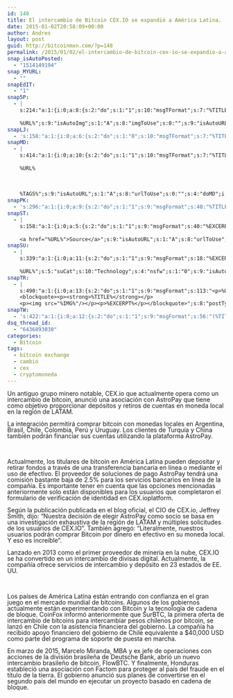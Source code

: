 ```yaml
---
id: 148
title: El intercambio de Bitcoin CEX.IO se expandió a América Latina.
date: 2015-01-02T20:58:09+00:00
author: Andres
layout: post
guid: http://bitcoinmxn.com/?p=148
permalink: /2015/01/02/el-intercambio-de-bitcoin-cex-io-se-expandio-a-america-latina/
snap_isAutoPosted:
  - "1514149194"
snap_MYURL:
  - ""
snapEdIT:
  - "1"
snap5P:
  - |
    s:214:"a:1:{i:0;a:8:{s:2:"do";s:1:"1";s:10:"msgTFormat";s:7:"%TITLE%";s:9:"msgFormat";s:18:"%EXCERPT%
    
    %URL%";s:9:"isAutoImg";s:1:"A";s:8:"imgToUse";s:0:"";s:9:"isAutoURL";s:1:"A";s:8:"urlToUse";s:0:"";s:4:"do5P";i:0;}}";
snapLJ:
  - 's:158:"a:1:{i:0;a:6:{s:2:"do";s:1:"0";s:10:"msgTFormat";s:7:"%TITLE%";s:9:"msgFormat";s:9:"%EXCERPT%";s:9:"isAutoURL";s:1:"A";s:8:"urlToUse";s:0:"";s:4:"doLJ";i:0;}}";'
snapMD:
  - |
    s:414:"a:1:{i:0;a:10:{s:2:"do";s:1:"1";s:10:"msgTFormat";s:7:"%TITLE%";s:9:"msgFormat";s:32:"%EXCERPT%
    
    %URL%
    
    
    
    %TAGS%";s:9:"isAutoURL";s:1:"A";s:8:"urlToUse";s:0:"";s:4:"doMD";i:0;s:8:"isPosted";s:1:"1";s:4:"pgID";s:12:"d11627974012";s:7:"postURL";s:115:"https://medium.com/@BitcoinMXN/el-intercambio-de-bitcoin-cex-io-se-expandi%C3%B3-a-am%C3%A9rica-latina-d11627974012";s:5:"pDate";s:19:"2017-12-24 20:59:32";}}";
snapPK:
  - 's:296:"a:1:{i:0;a:9:{s:2:"do";s:1:"1";s:9:"msgFormat";s:40:"%TITLE% - %URL% #bitcoin #mexico #crypto";s:9:"isAutoURL";s:1:"A";s:8:"urlToUse";s:0:"";s:4:"doPK";i:0;s:8:"isPosted";s:1:"1";s:4:"pgID";i:1364506842;s:7:"postURL";s:30:"https://www.plurk.com/p/mke47u";s:5:"pDate";s:19:"2017-12-24 20:59:36";}}";'
snapST:
  - |
    s:158:"a:1:{i:0;a:5:{s:2:"do";s:1:"1";s:9:"msgFormat";s:40:"%EXCERPT%
    
    <a href="%URL%">Source</a>";s:9:"isAutoURL";s:1:"A";s:8:"urlToUse";s:0:"";s:4:"doST";i:0;}}";
snapSU:
  - |
    s:339:"a:1:{i:0;a:11:{s:2:"do";s:1:"1";s:9:"msgFormat";s:18:"%EXCERPT%
    
    %URL%";s:5:"suCat";s:10:"Technology";s:4:"nsfw";s:1:"0";s:9:"isAutoURL";s:1:"A";s:8:"urlToUse";s:0:"";s:4:"doSU";i:0;s:8:"isPosted";s:1:"1";s:4:"pgID";s:6:"2O23uf";s:7:"postURL";s:45:"http://www.stumbleupon.com/su/2O23uf/comments";s:5:"pDate";s:19:"2017-12-24 20:59:50";}}";
snapTR:
  - |
    s:490:"a:1:{i:0;a:13:{s:2:"do";s:1:"1";s:9:"msgFormat";s:113:"<p>%URL%</p>
    <blockquote><p><strong>%TITLE%</strong></p>
    <p><img src="%IMG%"/></p><p>%EXCERPT%</p></blockquote>";s:8:"postType";s:1:"T";s:10:"msgTFormat";s:7:"%TITLE%";s:9:"isAutoImg";s:1:"A";s:8:"imgToUse";s:0:"";s:9:"isAutoURL";s:1:"A";s:8:"urlToUse";s:0:"";s:4:"doTR";i:0;s:8:"isPosted";s:1:"1";s:4:"pgID";i:168902091353;s:7:"postURL";s:46:"http://bitcoinmxn.tumblr.com/post/168902091353";s:5:"pDate";s:19:"2017-12-24 20:59:54";}}";
snapTW:
  - 's:422:"a:1:{i:0;a:12:{s:2:"do";s:1:"1";s:9:"msgFormat";s:56:"(%TITLE%) - %URL% #bitcoinmxn #espanolbitcoin #bitcoinla";s:8:"attchImg";s:1:"1";s:9:"isAutoImg";s:1:"A";s:8:"imgToUse";s:0:"";s:9:"isAutoURL";s:1:"A";s:8:"urlToUse";s:0:"";s:4:"doTW";i:0;s:8:"isPosted";s:1:"1";s:4:"pgID";s:18:"945036346967588865";s:7:"postURL";s:57:"https://twitter.com/mxn_bitcoin/status/945036346967588865";s:5:"pDate";s:19:"2017-12-24 20:59:57";}}";'
dsq_thread_id:
  - "6436893030"
categories:
  - Bitcoin
tags:
  - bitcoin exchange
  - cambio
  - cex
  - cryptomoneda
---
```

<p style="margin-bottom: 0.08in; line-height: 100%;">
  Un antiguo grupo minero notable, CEX.io que actualmente opera como un intercambio de bitcoin, anunció una asociación con AstroPay que tiene como objetivo proporcionar depósitos y retiros de cuentas en moneda local en la región de LATAM.
</p>

<p style="margin-bottom: 0.08in; line-height: 100%;">
  La integración permitirá comprar bitcoin con monedas locales en Argentina, Brasil, Chile, Colombia, Perú y Uruguay. Los clientes de Turquía y China también podrán financiar sus cuentas utilizando la plataforma AstroPay.
</p>

&nbsp;

<p style="margin-bottom: 0.08in; line-height: 100%;">
  Actualmente, los titulares de bitcoin en América Latina pueden depositar y retirar fondos a través de una transferencia bancaria en línea o mediante el uso de efectivo. El proveedor de soluciones de pago AstroPay tendrá una comisión bastante baja de 2.5% para los servicios bancarios en línea de la compañía. Es importante tener en cuenta que las opciones mencionadas anteriormente solo están disponibles para los usuarios que completaron el formulario de verificación de identidad en CEX.ioplatform.
</p>

<p style="margin-bottom: 0.08in; line-height: 100%;">
  Según la publicación publicada en el blog oficial, el CIO de CEX.io, Jeffrey Smith, dijo: &#8220;Nuestra decisión de elegir AstroPay como socio se basa en una investigación exhaustiva de la región de LATAM y múltiples solicitudes de los usuarios de CEX.IO&#8221;. También agregó: &#8220;Literalmente, nuestros usuarios podrán comprar Bitcoin por dinero en efectivo en su moneda local. Y eso es increíble”.
</p>

<p style="margin-bottom: 0.08in; line-height: 100%;">
  Lanzado en 2013 como el primer proveedor de minería en la nube, CEX.IO se ha convertido en un intercambio de divisas digital. Actualmente, la compañía ofrece servicios de intercambio y depósito en 23 estados de EE. UU.
</p>

&nbsp;

<p style="margin-bottom: 0.08in; line-height: 100%;">
  Los países de América Latina están entrando con confianza en el gran juego en el mercado mundial de bitcoins. Algunos de los gobiernos actualmente están experimentando con Bitcoin y la tecnología de cadena de bloque. CoinFox informó anteriormente que SurBTC, la primera oferta de intercambio de bitcoins para intercambiar pesos chilenos por bitcoin, se lanzó en Chile con la asistencia financiera del gobierno. La compañía ha recibido apoyo financiero del gobierno de Chile equivalente a $40,000 USD como parte del programa de soporte de puesta en marcha.
</p>

<p style="margin-bottom: 0.08in; line-height: 100%;">
  En marzo de 2015, Marcelo Miranda, MBA y ex jefe de operaciones con acciones de la división brasileña de Deutsche Bank, abrió un nuevo intercambio brasileño de bitcoin, FlowBTC. Y finalmente, Honduras estableció una asociación con Factom para proteger al país del fraude en el título de la tierra. El gobierno anunció sus planes de convertirse en el segundo país del mundo en ejecutar un proyecto basado en cadena de bloque.
</p>

&nbsp;

<p style="margin-bottom: 0in; line-height: 100%;">